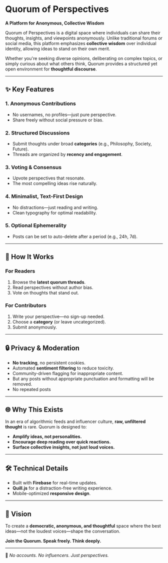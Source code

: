 # **Quorum of Perspectives**  

**A Platform for Anonymous, Collective Wisdom**  

Quorum of Perspectives is a digital space where individuals can share their thoughts, insights, and viewpoints anonymously. Unlike traditional forums or social media, this platform emphasizes **collective wisdom** over individual identity, allowing ideas to stand on their own merit.  

Whether you're seeking diverse opinions, deliberating on complex topics, or simply curious about what others think, Quorum provides a structured yet open environment for **thoughtful discourse**.  

---

## **✨ Key Features**  

### **1. Anonymous Contributions**  
- No usernames, no profiles—just pure perspective.  
- Share freely without social pressure or bias.  

### **2. Structured Discussions**  
- Submit thoughts under broad **categories** (e.g., Philosophy, Society, Future).  
- Threads are organized by **recency and engagement**.  

### **3. Voting & Consensus**  
- Upvote perspectives that resonate.  
- The most compelling ideas rise naturally.  

### **4. Minimalist, Text-First Design**  
- No distractions—just reading and writing.  
- Clean typography for optimal readability.  

### **5. Optional Ephemerality**  
- Posts can be set to auto-delete after a period (e.g., 24h, 7d).  

---

## **🚀 How It Works**  

### **For Readers**  
1. Browse the **latest quorum threads**.  
2. Read perspectives without author bias.  
3. Vote on thoughts that stand out.  

### **For Contributors**  
1. Write your perspective—no sign-up needed.  
2. Choose a **category** (or leave uncategorized).  
3. Submit anonymously.  

---

## **🔒 Privacy & Moderation**  
- **No tracking**, no persistent cookies.  
- Automated **sentiment filtering** to reduce toxicity.  
- Community-driven flagging for inappropriate content.
- But any posts without appropriate punctuation and formatting will be removed.
- No repeated posts

---

## **🌐 Why This Exists**  
In an era of algorithmic feeds and influencer culture, **raw, unfiltered thought** is rare. Quorum is designed to:  
- **Amplify ideas, not personalities.**  
- **Encourage deep reading over quick reactions.**  
- **Surface collective insights, not just loud voices.**  

---

## **🛠 Technical Details**  
- Built with **Firebase** for real-time updates.  
- **Quill.js** for a distraction-free writing experience.  
- Mobile-optimized **responsive design**.  



---


## **🎯 Vision**  
To create a **democratic, anonymous, and thoughtful** space where the best ideas—not the loudest voices—shape the conversation.  

**Join the Quorum. Speak freely. Think deeply.**  

---  
🔗 *No accounts. No influencers. Just perspectives.*
